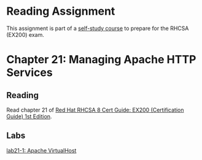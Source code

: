 # Reading Assignment
This assignment is part of a [self-study course](../README.md) to prepare for the RHCSA (EX200) exam.
# Chapter 21: Managing Apache HTTP Services

## Reading
Read chapter 21 of [Red Hat RHCSA 8 Cert Guide: EX200 (Certification Guide) 1st Edition](https://www.amazon.com/Red-RHCSA-Cert-Guide-Certification-dp-0135938139/dp/0135938139).
## Labs
[lab21-1: Apache VirtualHost](lab21-1.md)</br>
